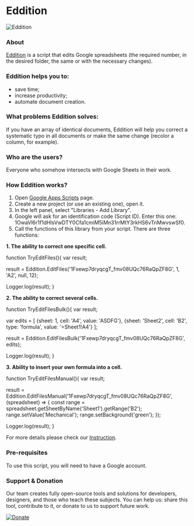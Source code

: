 # Eddition

![Eddition](https://github.com/eduhund/Eddition/assets/141957200/993ddf7c-b8e1-4a70-8372-90da051ccbe7)

### About 
[Eddition](https://script.google.com/a/macros/sobakapav.com/library/d/1OwaVl6r1f1dHlsVwDTY0Cfa1cmiM5iMn31rrMtY3rkHS6vTnMwvswSf0/3) is a script that edits Google spreadsheets (the required number, in the desired folder, the same or with the necessary changes).

### Eddition helps you to:

- save time;
- increase productivity;
- automate document creation.

### What problems Eddition solves:

If you have an array of identical documents, Eddition will help you correct a systematic typo in all documents or make the same change (recolor a column, for example).

### Who are the users?

Everyone who somehow intersects with Google Sheets in their work.

### How Eddition works?

1. Open [Google Apps Scripts](https://script.google.com/) page.
2. Create a new project (or use an existing one), open it.
3. In the left panel, select "Libraries - Add Library".
4. Google will ask for an identification code (Script ID). Enter this one: 1OwaVl6r1f1dHlsVwDTY0Cfa1cmiM5iMn31rrMtY3rkHS6vTnMwvswSf0.
5. Call the functions of this library from your script. There are three functions:

**1. The ability to correct one specific cell.**

function TryEditFiles(){
  var result;

  result = Eddition.EditFiles('1Fxewp7dryqcgT_fmv08UQc76RaQpZF8G', 1, 'A2', null, 12);

  Logger.log(result);
}

**2. The ability to correct several cells.**

function TryEditFilesBulk(){
  var result;

  var edits = [
    {sheet: 1, cell: 'A4', value: 'ASDFG'},
    {sheet: 'Sheet2', cell: 'B2', type: 'formula', value: '=Sheet1!A4'}
  ];

  result = Eddition.EditFilesBulk('1Fxewp7dryqcgT_fmv08UQc76RaQpZF8G', edits);

  Logger.log(result);
}

**3. Ability to insert your own formula into a cell.**

function TryEditFilesManual(){
  var result;

  result = Eddition.EditFilesManual('1Fxewp7dryqcgT_fmv08UQc76RaQpZF8G', (spreadsheet) => {
    const range = spreadsheet.getSheetByName('Sheet1').getRange('B2');
    range.setValue('Mechanical');
    range.setBackground('green');
  });

  Logger.log(result);
}

For more details please check our [Instruction](https://docs.google.com/document/d/1SgXgcQzQOdeKYKZjJiobHjRgyN1I9dum2Nexrzwff8Q/edit).

### Pre-requisites

To use this script, you will need to have a Google account.

### Support & Donation

Our team creates fully open-source tools and solutions for developers, designers, and those who teach these subjects. You can help us: share this tool, contribute to it, or donate to us to support future work. 

[![Donate](https://img.shields.io/badge/Donate-PayPal-green.svg)](https://www.paypal.com/donate/?hosted_button_id=7Z9A2PABQU584)

